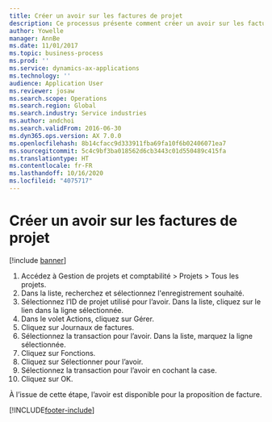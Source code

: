 ```yaml
---
title: Créer un avoir sur les factures de projet
description: Ce processus présente comment créer un avoir sur les factures de projet qui ont été validées.
author: Yowelle
manager: AnnBe
ms.date: 11/01/2017
ms.topic: business-process
ms.prod: ''
ms.service: dynamics-ax-applications
ms.technology: ''
audience: Application User
ms.reviewer: josaw
ms.search.scope: Operations
ms.search.region: Global
ms.search.industry: Service industries
ms.author: andchoi
ms.search.validFrom: 2016-06-30
ms.dyn365.ops.version: AX 7.0.0
ms.openlocfilehash: 8b14cfacc9d333911fba69fa10f6b02406071ea7
ms.sourcegitcommit: 5c4c9bf3ba018562d6cb3443c01d550489c415fa
ms.translationtype: HT
ms.contentlocale: fr-FR
ms.lasthandoff: 10/16/2020
ms.locfileid: "4075717"
---
```

# <a name="create-a-credit-note-on-project-invoices"></a>Créer un avoir sur les factures de projet

[!include [banner](../../includes/banner.md)]

1. Accédez à Gestion de projets et comptabilité > Projets > Tous les projets. 
2. Dans la liste, recherchez et sélectionnez l'enregistrement souhaité. 
3. Sélectionnez l’ID de projet utilisé pour l’avoir. Dans la liste, cliquez sur le lien dans la ligne sélectionnée. 
4. Dans le volet Actions, cliquez sur Gérer. 
5. Cliquez sur Journaux de factures. 
6. Sélectionnez la transaction pour l’avoir. Dans la liste, marquez la ligne sélectionnée. 
7. Cliquez sur Fonctions. 
8. Cliquez sur Sélectionner pour l’avoir. 
9. Sélectionnez la transaction pour l’avoir en cochant la case.
10. Cliquez sur OK. 

À l’issue de cette étape, l’avoir est disponible pour la proposition de facture.


[!INCLUDE[footer-include](../../includes/footer-banner.md)]